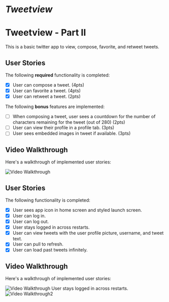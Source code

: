 # *Tweetview*

# Tweetview - Part II

This is a basic twitter app to view, compose, favorite, and retweet tweets.

## User Stories

The following **required** functionality is completed:

- [x] User can compose a tweet. (4pts)
- [x] User can favorite a tweet. (4pts)
- [x] User can retweet a tweet. (2pts)

The following **bonus** features are implemented:

- [ ] When composing a tweet, user sees a countdown for the number of characters remaining for the tweet (out of 280) (2pts)
- [ ] User can view their profile in a profile tab. (3pts)
- [ ] User sees embedded images in tweet if available. (3pts)

## Video Walkthrough

Here's a walkthrough of implemented user stories:

<img src='https://media4.giphy.com/media/81Tiu4bV6ysg7XvSe6/giphy.gif' title='Video Walkthrough' width='' alt='Video Walkthrough' />


## User Stories

The following functionality is completed:

- [x] User sees app icon in home screen and styled launch screen.
- [x] User can log in.
- [x] User can log out.
- [x] User stays logged in across restarts.
- [x] User can view tweets with the user profile picture, username, and tweet text.
- [x] User can pull to refresh.
- [x] User can load past tweets infinitely.

## Video Walkthrough

Here's a walkthrough of implemented user stories:

<img src='https://media1.giphy.com/media/pOPeelJ68y4PDQElUu/giphy.gif' title='Video Walkthrough' width='' alt='Video Walkthrough' />
User stays logged in across restarts.
<img src='https://media1.giphy.com/media/2ovw7b7rvPeLCOLZ9C/giphy.gif' title='Video Walkthrough2' width='' alt='Video Walkthrough2' />

